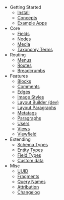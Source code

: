 <!-- _sidebar.md -->

- Getting Started
  - [Install](/)
  - [Concepts](start/concepts.md)
  - [Example Apps](misc/example-apps.md)
- Core
  - [Fields](core/fields.md)
  - [Nodes](core/nodes.md)
  - [Media](core/media.md)
  - [Taxonomy Terms](core/terms.md)
- Routing
  - [Menus](features/menus.md)
  - [Routes](features/routes.md)
  - [Breadcrumbs](features/breadcrumbs.md)
- Features
  - [Blocks](features/blocks.md)
  - [Comments](features/comments.md)
  - [Edges](features/edges.md)
  - [Image Styles](features/image-styles.md)
  - [Layout Builder (dev)](features/layout-builder.md)
  - [Layout Paragraphs](features/layout-paragraphs.md)
  - [Metatags](features/metatags.md)
  - [Paragraphs](features/paragraphs.md)
  - [Users](features/users.md)
  - [Views](features/views.md)
  - [Viewfield](features/viewfield.md)
- Extending
  - [Schema Types](extending/schema_type.md)
  - [Entity Types](extending/entity_type.md)
  - [Field Types](extending/field_type.md)
  - [Custom data](extending/custom_data.md)
- Misc
  - [UUID](misc/uuid.md)
  - [Fragments](misc/fragments.md)
  - [Query Names](misc/query-names.md)
  - [Attribution](misc/credit.md)
  - [Changelog](misc/changelog.md)
